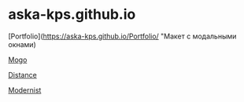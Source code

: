 # aska-kps.github.io


[Portfolio](https://aska-kps.github.io/Portfolio/ "Макет с модальными окнами)


[Mogo](https://aska-kps.github.io/Mogo/ "Макет")


[Distance](https://aska-kps.github.io/Distance/ "Социальная сеть")


[Modernist](https://aska-kps.github.io/Modernist/ "Макет")
